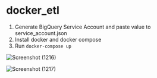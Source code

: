 # docker_etl

1. Generate BigQuery Service Account and paste value to service_account.json
2. Install docker and docker compose
3. Run `docker-compose up`

![Screenshot (1216)](https://github.com/felix11736/docker_etl-main/assets/111951543/ec5e3cc9-43fc-49cf-b006-b7115fa0c698)


![Screenshot (1217)](https://github.com/felix11736/docker_etl-main/assets/111951543/3b20bc60-83ee-4480-86cf-52b8961310dd)
